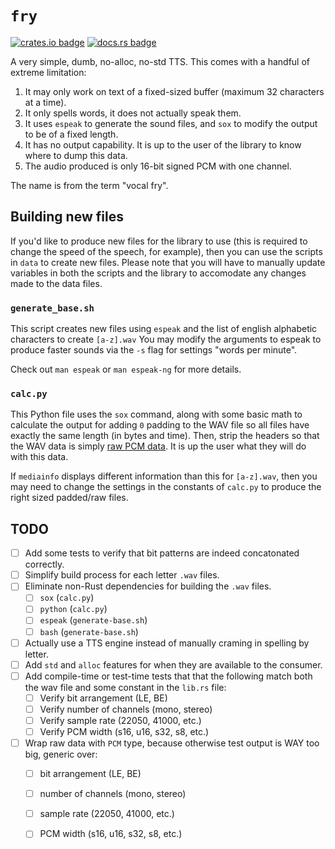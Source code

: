 # `fry`

[![crates.io badge](https://img.shields.io/crates/v/fry)](https://crates.io/crates/fry)
[![docs.rs badge](https://docs.rs/fry/badge.svg)](https://docs.rs/fry)

A very simple, dumb, no-alloc, no-std TTS.
This comes with a handful of extreme limitation:

1. It may only work on text of a fixed-sized buffer (maximum 32 characters at a time).
2. It only spells words, it does not actually speak them.
3. It uses `espeak` to generate the sound files, and `sox` to modify the output to be of a fixed length.
4. It has no output capability. It is up to the user of the library to know where to dump this data.
5. The audio produced is only 16-bit signed PCM with one channel.

The name is from the term "vocal fry".

## Building new files

If you'd like to produce new files for the library to use (this is required to change the speed of the speech, for example), then you can use the scripts in `data` to create new files.
Please note that you will have to manually update variables in both the scripts and the library to accomodate any changes made to the data files.

### `generate_base.sh`

This script creates new files using `espeak` and the list of english alphabetic characters to create `[a-z].wav`
You may modify the arguments to espeak to produce faster sounds via the `-s` flag for settings "words per minute".

Check out `man espeak` or `man espeak-ng` for more details.

### `calc.py`

This Python file uses the `sox` command, along with some basic math to calculate the output for adding `0` padding to the WAV file so all files have exactly the same length (in bytes and time).
Then, strip the headers so that the WAV data is simply [raw PCM data](https://en.wikipedia.org/wiki/Pulse-code_modulation).
It is up the user what they will do with this data.

If `mediainfo` displays different information than this for `[a-z].wav`, then you may need to change the settings in the constants of `calc.py` to produce the right sized padded/raw files.

## TODO

* [ ] Add some tests to verify that bit patterns are indeed concatonated correctly.
* [ ] Simplify build process for each letter `.wav` files.
* [ ] Eliminate non-Rust dependencies for building the `.wav` files.
  * [ ] `sox` (`calc.py`)
  * [ ] `python` (`calc.py`)
  * [ ] `espeak` (`generate-base.sh`)
  * [ ] `bash` (`generate-base.sh`)
* [ ] Actually use a TTS engine instead of manually craming in spelling by letter.
* [ ] Add `std` and `alloc` features for when they are available to the consumer.
* [ ] Add compile-time or test-time tests that that the following match both the wav file and some constant in the `lib.rs` file:
  * [ ] Verify bit arrangement (LE, BE)
  * [ ] Verify number of channels (mono, stereo)
  * [ ] Verify sample rate (22050, 41000, etc.)
  * [ ] Verify PCM width (s16, u16, s32, s8, etc.)
* [ ] Wrap raw data with `PCM` type, because otherwise test output is WAY too big, generic over:
  * [ ] bit arrangement (LE, BE)
  * [ ] number of channels (mono, stereo)
  * [ ] sample rate (22050, 41000, etc.)
  * [ ] PCM width (s16, u16, s32, s8, etc.)

